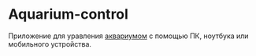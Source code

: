 # Aquarium-control
Приложение для уравления [аквариумом](https://github.com/baranovskiykonstantin/aquarium) с помощью ПК, ноутбука или мобильного устройства.
